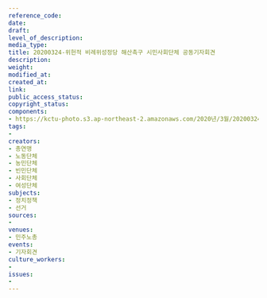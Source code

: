 ```yaml
---
reference_code: 
date: 
draft: 
level_of_description: 
media_type: 
title: 20200324-위헌적 비례위성정당 해산촉구 시민사회단체 공동기자회견
description: 
weight: 
modified_at: 
created_at: 
link: 
public_access_status: 
copyright_status: 
components:
- https://kctu-photo.s3.ap-northeast-2.amazonaws.com/2020년/3월/20200324-위헌적+비례위성정당+해산촉구+시민사회단체+공동기자회견/_CTU5638.jpg
tags:
- 
creators:
- 총연맹
- 노동단체
- 농민단체
- 빈민단체
- 사회단체
- 여성단체
subjects:
- 정치정책
- 선거
sources:
- 
venues:
- 민주노총
events:
- 기자회견
culture_workers:
- 
issues:
- 
---
```

